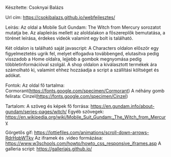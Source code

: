 Készítette:
Csoknyai Balázs

Url cím:  https://csokibalazs.github.io/webfejlesztes/

Leírás: Az oldal a Mobile Suit Gundam: The Witch from Mercury sorozatot mutatja be. Az alapleírás mellett az aloldalakon a főszereplők bemutatása, a törénet leírása, érdekes videók valamint egy bolt is található.

Két oldalon is található saját javascript:
		A Characters oldalon először egy figyelmeztetés ugrik fel, melyet elfogadva továbbenged, elutasítva pedig visszadob a Home oldalra, lejjebb a gombok megnyomása pedig többletinformációval szolgál.
		A shop oldalon a kiválasztott termékek ára számolható ki, valamint ehhez hozzáadja a script a szállítási költséget és adókat.


Fontok:
Az oldal fő tartalma: Cormorant(https://fonts.google.com/specimen/Cormorant)
A néhány gomb felirata: Cinzel(https://fonts.google.com/specimen/Cinzel)

Tartalom:
A szöveg és képek fő forrása: https://en.gundam.info/about-gundam/series-pages/witch/
Egyéb szövegek: https://en.wikipedia.org/wiki/Mobile_Suit_Gundam:_The_Witch_from_Mercury

Görgetős gif: https://lottiefiles.com/animations/scroll-down-arrows-RdrHqbWTkv
Az iframek és .video formázása: https://www.w3schools.com/howto/howto_css_responsive_iframes.asp
A galleria script: https://galleriajs.github.io/
